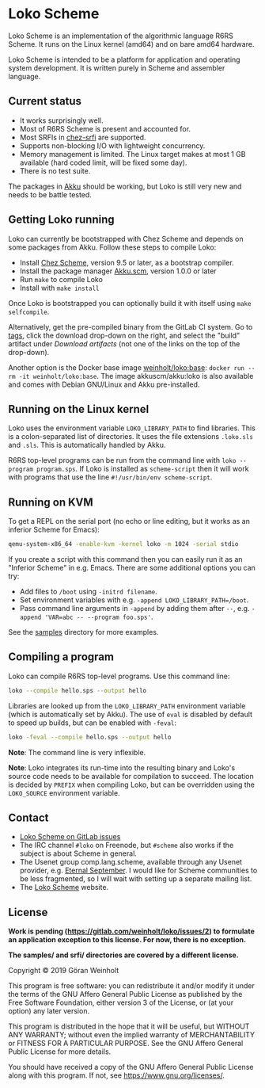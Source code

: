 # Loko Scheme

Loko Scheme is an implementation of the algorithmic language R6RS
Scheme. It runs on the Linux kernel (amd64) and on bare amd64
hardware.

Loko Scheme is intended to be a platform for application and operating
system development. It is written purely in Scheme and assembler
language.

## Current status

* It works surprisingly well.
* Most of R6RS Scheme is present and accounted for.
* Most SRFIs in [chez-srfi][chez-srfi] are supported.
* Supports non-blocking I/O with lightweight concurrency.
* Memory management is limited. The Linux target makes at most 1 GB
  available (hard coded limit, will be fixed some day).
* There is no test suite.

 [chez-srfi]: https://akkuscm.org/packages/chez-srfi/

The packages in [Akku](https://akkuscm.org) should be working, but
Loko is still very new and needs to be battle tested.

## Getting Loko running

Loko can currently be bootstrapped with Chez Scheme and depends on
some packages from Akku. Follow these steps to compile Loko:

* Install [Chez Scheme](https://cisco.github.io/ChezScheme/), version
  9.5 or later, as a bootstrap compiler.
* Install the package manager [Akku.scm](https://akkuscm.org), version
  1.0.0 or later
* Run `make` to compile Loko
* Install with `make install`

Once Loko is bootstrapped you can optionally build it with itself
using `make selfcompile`.

Alternatively, get the pre-compiled binary from the GitLab CI system.
Go to [tags](https://gitlab.com/weinholt/loko/-/tags), click the
download drop-down on the right, and select the "build" artifact under
*Download artifacts* (not one of the links on the top of the
drop-down).

Another option is the Docker base image [weinholt/loko:base][docker]:
`docker run --rm -it weinholt/loko:base`. The image akkuscm/akku:loko
is also available and comes with Debian GNU/Linux and Akku
pre-installed.

 [docker]: https://cloud.docker.com/u/weinholt/repository/docker/weinholt/loko

## Running on the Linux kernel

Loko uses the environment variable `LOKO_LIBRARY_PATH` to find
libraries. This is a colon-separated list of directories. It uses the
file extensions `.loko.sls` and `.sls`. This is automatically handled
by Akku.

R6RS top-level programs can be run from the command line with `loko
--program program.sps`. If Loko is installed as `scheme-script` then
it will work with programs that use the line `#!/usr/bin/env
scheme-script`.

## Running on KVM

To get a REPL on the serial port (no echo or line editing, but it
works as an inferior Scheme for Emacs):

```sh
qemu-system-x86_64 -enable-kvm -kernel loko -m 1024 -serial stdio
```

If you create a script with this command then you can easily run it as
an "Inferior Scheme" in e.g. Emacs. There are some additional options
you can try:

* Add files to `/boot` using `-initrd filename`.
* Set environment variables with e.g. `-append
  LOKO_LIBRARY_PATH=/boot`.
* Pass command line arguments in `-append` by adding them after `--`,
  e.g. `-append 'VAR=abc -- --program foo.sps'`.

See the [samples](samples) directory for more examples.

## Compiling a program

Loko can compile R6RS top-level programs. Use this command line:

```sh
loko --compile hello.sps --output hello
```

Libraries are looked up from the `LOKO_LIBRARY_PATH` environment
variable (which is automatically set by Akku). The use of `eval` is
disabled by default to speed up builds, but can be enabled with
`-feval`:

```sh
loko -feval --compile hello.sps --output hello
```

**Note**: The command line is very inflexible.

**Note**: Loko integrates its run-time into the resulting binary and
Loko's source code needs to be available for compilation to succeed.
The location is decided by `PREFIX` when compiling Loko, but can be
overridden using the `LOKO_SOURCE` environment variable.

## Contact

* [Loko Scheme on GitLab issues](https://gitlab.com/weinholt/loko/issues)
* The IRC channel `#loko` on Freenode, but `#scheme` also works if the
  subject is about Scheme in general.
* The Usenet group comp.lang.scheme, available through any Usenet
  provider,
  e.g. [Eternal September](http://www.eternal-september.org/). I would
  like for Scheme communities to be less fragmented, so I will wait
  with setting up a separate mailing list.
* The [Loko Scheme](https://scheme.fail/) website.

## License

**Work is pending (https://gitlab.com/weinholt/loko/issues/2) to
formulate an application exception to this license. For now, there is
no exception.**

**The samples/ and srfi/ directories are covered by a different license.**

Copyright © 2019 Göran Weinholt

This program is free software: you can redistribute it and/or modify
it under the terms of the GNU Affero General Public License as published by
the Free Software Foundation, either version 3 of the License, or
(at your option) any later version.

This program is distributed in the hope that it will be useful,
but WITHOUT ANY WARRANTY; without even the implied warranty of
MERCHANTABILITY or FITNESS FOR A PARTICULAR PURPOSE.  See the
GNU Affero General Public License for more details.

You should have received a copy of the GNU Affero General Public License
along with this program.  If not, see <https://www.gnu.org/licenses/>.
